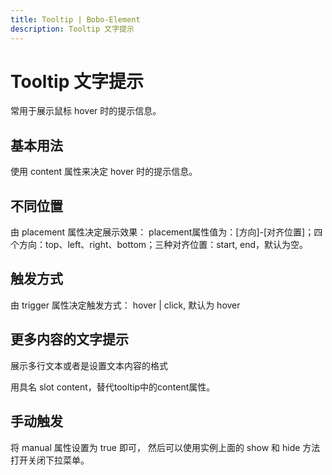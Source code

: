```yaml
---
title: Tooltip | Bobo-Element
description: Tooltip 文字提示
---
```


# Tooltip 文字提示
常用于展示鼠标 hover 时的提示信息。

## 基本用法
使用 content 属性来决定 hover 时的提示信息。
<preview path="../demo/Tooltip/Basic.vue" title="基础Switch" description="Tooltip 基础用例"></preview>

## 不同位置
由 placement 属性决定展示效果： placement属性值为：[方向]-[对齐位置]；四个方向：top、left、right、bottom；三种对齐位置：start, end，默认为空。
<preview path="../demo/Tooltip/placement.vue" title="基础Switch" description="Tooltip 基础用例"></preview>

## 触发方式
由 trigger 属性决定触发方式： hover | click, 默认为 hover
<preview path="../demo/Tooltip/trigger.vue" title="基础Switch" description="Tooltip 基础用例"></preview>

## 更多内容的文字提示
展示多行文本或者是设置文本内容的格式

用具名 slot content，替代tooltip中的content属性。
<preview path="../demo/Tooltip/All.vue" title="基础Switch" description="Tooltip 基础用例"></preview>

## 手动触发
将 manual 属性设置为 true 即可， 然后可以使用实例上面的 show 和 hide 方法打开关闭下拉菜单。
<preview path="../demo/Tooltip/manual.vue" title="基础Switch" description="Tooltip 基础用例"></preview>


